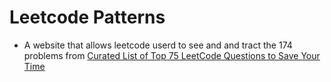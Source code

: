 # Leetcode Patterns
  - A website that allows leetcode userd to see and and tract the 174 problems from [Curated List of Top 75 LeetCode Questions to Save Your Time]("https://www.teamblind.com/post/New-Year-Gift---Curated-List-of-Top-100-LeetCode-Questions-to-Save-Your-Time-OaM1orEU)
